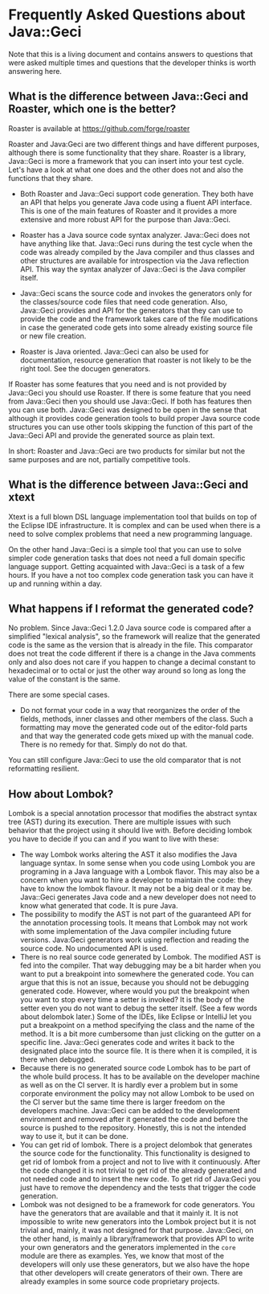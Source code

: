 # Frequently Asked Questions about Java::Geci

Note that this is a living document and contains answers to questions
that were asked multiple times and questions that the developer thinks
is worth answering here.

## What is the difference between Java::Geci and Roaster, which one is the better?

Roaster is available at https://github.com/forge/roaster

Roaster and Java:Geci are two different things and have different
purposes, although there is some functionality that they share. Roaster
is a library, Java::Geci is more a framework that you can insert into
your test cycle. Let's have a look at what one does and the other does
not and also the functions that they share.

* Both Roaster and Java::Geci support code generation. They both have an
 API that helps you generate Java code using a fluent API interface.
 This is one of the main features of Roaster and it provides a more
 extensive and more robust API for the purpose than Java::Geci.
  
* Roaster has a Java source code syntax analyzer. Java::Geci does not
 have anything like that. Java::Geci runs during the test cycle when the
 code was already compiled by the Java compiler and thus classes and
 other structures are available for introspection via the Java
 reflection API. This way the syntax analyzer of Java::Geci is the Java
 compiler itself.
  
* Java::Geci scans the source code and invokes the generators only for
 the classes/source code files that need code generation. Also,
 Java::Geci provides and API for the generators that they can use to
 provide the code and the framework takes care of the file modifications
 in case the generated code gets into some already existing source file
 or new file creation.
 
* Roaster is Java oriented. Java::Geci can also be used for
 documentation, resource generation that roaster is not likely to be
 the right tool. See the docugen generators.
  
If Roaster has some features that you need and is not provided by
Java::Geci you should use Roaster. If there is some feature that you
need from Java::Geci then you should use Java::Geci. If both has
features then you can use both. Java::Geci was designed to be open in
the sense that although it provides code generation tools to build
proper Java source code structures you can use other tools skipping the
function of this part of the Java::Geci API and provide the generated
source as plain text.

In short: Roaster and Java::Geci are two products for similar but not
the same purposes and are not, partially competitive tools.

## What is the difference between Java::Geci and xtext

Xtext is a full blown DSL language implementation tool that builds on
top of the Eclipse IDE infrastructure. It is complex and can be used
when there is a need to solve complex problems that need a new
programming language.

On the other hand Java::Geci is a simple tool that you can use to solve
simpler code generation tasks that does not need a full domain specific
language support. Getting acquainted with Java::Geci is a task of a few
hours. If you have a not too complex code generation task you can have
it up and running within a day.

## What happens if I reformat the generated code?

No problem. Since Java::Geci 1.2.0 Java source code is compared after a
simplified "lexical analysis", so the framework will realize that the
generated code is the same as the version that is already in the file.
This comparator does not treat the code different if there is a change
in the Java comments only and also does not care if you happen to change
a decimal constant to hexadecimal or to octal or just the other way
around so long as long the value of the constant is the same.

There are some special cases.

* Do not format your code in a way that reorganizes the order of the
  fields, methods, inner classes and other members of the class. Such a
  formatting may move the generated code out of the editor-fold parts
  and that way the generated code gets mixed up with the manual code.
  There is no remedy for that. Simply do not do that.

You can still configure Java::Geci to use the old comparator that is not
reformatting resilient. 

## How about Lombok?

Lombok is a special annotation processor that modifies the abstract
syntax tree (AST) during its execution. There are multiple issues with
such behavior that the project using it should live with. Before
deciding lombok you have to decide if you can and if you want to
live with these:

* The way Lombok works altering the AST it also modifies the Java
    language syntax. In some sense when you code using Lombok you are
    programing in a Java language with a Lombok flavor. This may also be
    a concern when you want to hire a developer to maintain the code:
    they have to know the lombok flavour. It may not be a big deal or it
    may be. Java::Geci generates Java code and a new developer does not
    need to know what generated that code. It is pure Java.
* The possibility to modify the AST is not part of the guaranteed API
    for the annotation processing tools. It means that Lombok may not
    work with some implementation of the Java compiler including future
    versions. Java:Geci generators work using reflection and reading the
    source code. No undocumented API is used. 
* There is no real source code generated by Lombok. The modified AST is
    fed into the compiler. That way debugging may be a bit harder when
    you want to put a breakpoint into somewhere the generated code. You
    can argue that this is not an issue, because you should not be
    debugging generated code. However, where would you put the
    breakpoint when you want to stop every time a setter is invoked? It
    is the body of the setter even you do not want to debug the setter
    itself. (See a few words about delombok later.) Some of the IDEs,
    like Eclipse or IntelliJ let you put a breakpoint on a method
    specifying the class and the name of the method. It is a bit more
    cumbersome than just clicking on the gutter on a specific line.
    Java::Geci generates code and writes it back to the designated place
    into the source file. It is there when it is compiled, it is there
    when debugged.
* Because there is no generated source code Lombok has to be part of the
    whole build process. It has to be available on the developer machine
    as well as on the CI server. It is hardly ever a problem but in some
    corporate environment the policy may not allow Lombok to be used on
    the CI server but the same time there is larger freedom on the
    developers machine. Java::Geci can be added to the development
    environment and removed after it generated the code and before the
    source is pushed to the repository. Honestly, this is not the
    intended way to use it, but it can be done.
* You can get rid of lombok. There is a project delombok that generates
    the source code for the functionality. This functionality is
    designed to get rid of lombok from a project and not to live with it
    continuously. After the code changed it is not trivial to get rid of
    the already generated and not needed code and to insert the new
    code. To get rid of Java:Geci you just have to remove the dependency
    and the tests that trigger the code generation. 
* Lombok was not designed to be a framework for code generators. You
    have the generators that are available and that it mainly it. It is
    not impossible to write new generators into the Lombok project but
    it is not trivial and, mainly, it was not designed for that purpose.
    Java::Geci, on the other hand, is mainly a library/framework that
    provides API to write your own generators and the generators
    implemented in the `core` module are there as examples. Yes, we know
    that most of the developers will only use these generators, but we
    also have the hope that other developers will create generators of
    their own. There are already examples in some source code
    proprietary projects.